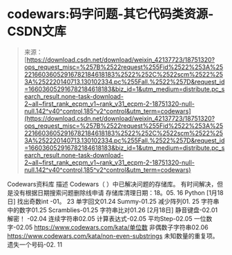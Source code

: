 <!--yml
category: codewars
date: 2022-08-13 11:30:03
-->

# codewars:码字问题-其它代码类资源-CSDN文库

> 来源：[https://download.csdn.net/download/weixin_42137723/18751320?ops_request_misc=%257B%2522request%255Fid%2522%253A%2522166036052916782184618183%2522%252C%2522scm%2522%253A%252220140713.130102334.pc%255Fall.%2522%257D&request_id=166036052916782184618183&biz_id=1&utm_medium=distribute.pc_search_result.none-task-download-2~all~first_rank_ecpm_v1~rank_v31_ecpm-2-18751320-null-null.142^v40^control,185^v2^control&utm_term=codewars](https://download.csdn.net/download/weixin_42137723/18751320?ops_request_misc=%257B%2522request%255Fid%2522%253A%2522166036052916782184618183%2522%252C%2522scm%2522%253A%252220140713.130102334.pc%255Fall.%2522%257D&request_id=166036052916782184618183&biz_id=1&utm_medium=distribute.pc_search_result.none-task-download-2~all~first_rank_ecpm_v1~rank_v31_ecpm-2-18751320-null-null.142^v40^control,185^v2^control&utm_term=codewars)

Codewars资料库 描述 Codewars（ ）中已解决问题的存储库。 有时间解决，但是没有根据日期搜索问题删除线申请 存储库清理日期：18。05\. 16 Python [1月18日] 找出奇数int -01。 23 单字回文01.24 Summy-01.25 减少阵列01\. 25 字符串中的数字01.25 Scramblies-01.25 字符串比对01.26 [2月18日] 静音键盘-02.01 解密！ -02.04 连续字符串02.05 计算表达式-02.05 平均Step-02.05 一位数字-02.05 https://www.codewars.com/kata/单位数 非偶数子字符串02.06 https://www.codewars.com/kata/non-even-substrings 未知数量的重复项。 遗失一个号码-02\. 11